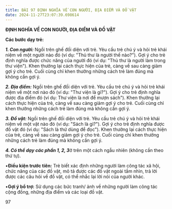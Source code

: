 ```yaml
---
title: BÀI 97 ĐỊNH NGHĨA VỀ CON NGƯỜI, ĐỊA ĐIỂM VÀ ĐỒ VẬT
date: 2024-11-27T23:07:39.698614
---
```


**ĐỊNH NGHĨA VỀ CON NGƯỜI, ĐỊA ĐIỂM VÀ ĐỒ VẬT**

**Các bước dạy trẻ:**

***1. Con người:*** Ngồi trên ghế đối diện với trẻ. Yêu cầu trẻ chú ý
và hỏi trẻ khái niệm về một người nào đó (ví dụ: "Thủ thư là người thế
nào?"). Gợi ý cho trẻ định nghĩa được chức năng của người đó (ví dụ:
"Thủ thư là người làm trong thư viện"). Khen thưởng lại cách thực hiện
của trẻ, càng về sau càng giảm gợi ý cho trẻ. Cuối cùng chỉ khen
thưởng những cách trẻ làm đúng mà không cần gợi ý.

***2. Địa điểm:*** Ngồi trên ghế đối diện với trẻ. Yêu cầu trẻ chú ý
và hỏi trẻ khái niệm về một nơi nào đó (ví dụ: "Thư viện là gì?"). Gợi
ý cho trẻ định nghĩa được địa điểm đó (ví dụ: Thư viện là nơi để mượn
sách"). Khen thưởng lại cách thực hiện của trẻ, càng về sau càng giảm
gợi ý cho trẻ. Cuối cùng chỉ khen thưởng những cách trẻ làm đúng mà
không cần gợi ý.

***3. Đồ vật:*** Ngồi trên ghế đối diện với trẻ. Yêu cầu trẻ chú ý và
hỏi trẻ khái niệm về một vật nào đó (ví dụ: "Sách là gì?"). Gợi ý cho
trẻ định nghĩa được đồ vật đó (ví dụ: "Sách là thứ dùng để đọc"). Khen
thưởng lại cách thực hiện của trẻ, càng về sau càng giảm gợi ý cho
trẻ. Cuối cùng chỉ khen thưởng những cách trẻ làm đúng mà không cần
gợi ý.

***4. Có thể dạy các phần 1, 2, 3***ở trên một cách ngẫu nhiên (không
cần theo thứ tự).

•**Điều kiện trước tiên:** Trẻ biết xác định những người làm công tác
xã hội, chức năng của các đồ vật, mô tả được các đồ vật ngoài tầm
nhìn, trả lời được các câu hỏi về đồ vật, có thể nhắc lại lời nói của
người khác.

•**Gợi ý bổ trợ:** Sử dụng các bức tranh/ ảnh về những người làm công
tác cộng đồng, những địa điểm và các loại đồ vật.

97

